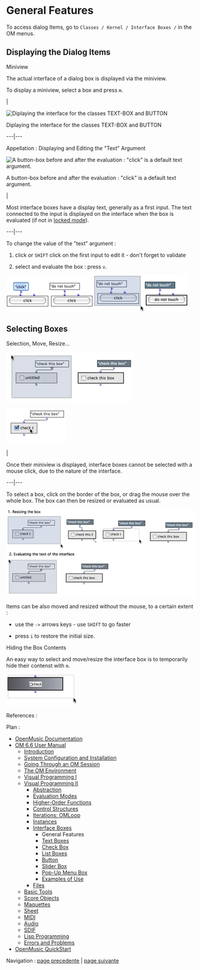 # General Features

To access dialog Items, go to `Classes / Kernel / Interface Boxes /` in the OM
menus.

## Displaying the Dialog Items

Miniview

The actual interface of a dialog box is displayed via the miniview.

To display a miniview, select a box and press `m`.

|

![Diplaying the interface for the classes TEXT-BOX and
BUTTON](../res/diboxview.png)

Diplaying the interface for the classes TEXT-BOX and BUTTON  
  
---|---  
  
Appellation : Displaying and Editing the "Text" Argument

![A button-box before and after the evaluation : "click" is a default text
argument.](../res/untitled2.png)

A button-box before and after the evaluation : "click" is a default text
argument.

|

Most interface boxes have a display text, generally as a first input. The text
connected to the input is displayed on the interface when the box is evaluated
(if not in [locked mode](LockMode)).  
  
---|---  
  
To change the value of the "text" argument  :

  1. click or `SHIFT` click on the first input to edit it - don't forget to validate

  2. select and evaluate the box : press `v`. 

![](../res/changename.png)

## Selecting Boxes

Selection, Move, Resize...

![](../res/name.png)

![](../res/no1.png)

|

Once their miniview is displayed, interface boxes cannot be selected with a
mouse click, due to the nature of the interface.  
  
---|---  
  
To select a box, click on the border of the box, or drag the mouse over the
whole box. The box can then be resized or evaluated as usual.

![](../res/res.png)

Items can be also moved and resized without the mouse, to a certain extent :

  * use the `->` arrows keys - use `SHIFT` to go faster

  * press `i` to restore the initial size.

Hiding the Box Contents

An easy way to select and move/resize the interface box is to temporarily hide
their contenst with `m`.

![](../res/resizeuntitled1.png)

References :

Plan :

  * [OpenMusic Documentation](OM-Documentation)
  * [OM 6.6 User Manual](OM-User-Manual)
    * [Introduction](00-Sommaire)
    * [System Configuration and Installation](Installation)
    * [Going Through an OM Session](Goingthrough)
    * [The OM Environment](Environment)
    * [Visual Programming I](BasicVisualProgramming)
    * [Visual Programming II](AdvancedVisualProgramming)
      * [Abstraction](Abstraction)
      * [Evaluation Modes](EvalModes)
      * [Higher-Order Functions](HighOrder)
      * [Control Structures](Control)
      * [Iterations: OMLoop](OMLoop)
      * [Instances](Instances)
      * [Interface Boxes](InterfaceBoxes)
        * General Features
        * [Text Boxes](TextBoxes)
        * [Check Box](CheckBox)
        * [List Boxes](ListBoxes)
        * [Button](Button)
        * [Slider Box](Slider)
        * [Pop-Up Menu Box](MenuBoxes)
        * [Examples of Use](InterfaceExample)
      * [Files](Files)
    * [Basic Tools](BasicObjects)
    * [Score Objects](ScoreObjects)
    * [Maquettes](Maquettes)
    * [Sheet](Sheet)
    * [MIDI](MIDI)
    * [Audio](Audio)
    * [SDIF](SDIF)
    * [Lisp Programming](Lisp)
    * [Errors and Problems](errors)
  * [OpenMusic QuickStart](QuickStart-Chapters)

Navigation : [page precedente](InterfaceBoxes "page précédente\(Interface
Boxes\)") | [page suivante](TextBoxes "page suivante\(Text Boxes\)")

